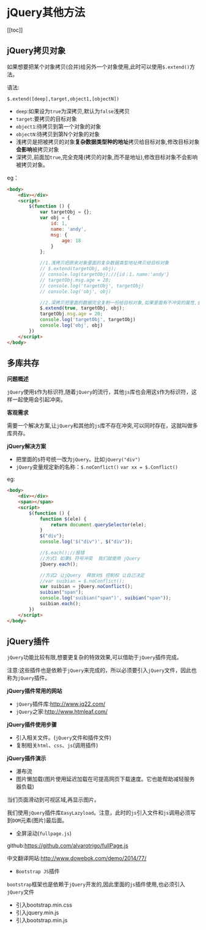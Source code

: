 #   jQuery其他方法

[[toc]]

## jQuery拷贝对象

如果想要把某个对象拷贝(合并)给另外一个对象使用,此时可以使用`$.extend()`方法。

语法:

`$.extend([deep],target,object1,[objectN])`

- `deep`:如果设为`true`为深拷贝,默认为`false`浅拷贝
- `target`:要拷贝的目标对象
- `object1`:待拷贝到第一个对象的对象
- `objectN`:待拷贝到第N个对象的对象
- 浅拷贝是把被拷贝的对象**复杂数据类型种的地址**拷贝给目标对象,修改目标对象**会影响**被拷贝对象
- 深拷贝,前面加`true`,完全克隆(拷贝的对象,而不是地址),修改目标对象不会影响被拷贝对象。

eg：
```html
<body>
    <div></div>
    <script>
        $(function () {
            var targetObj = {};
            var obj = {
                id: 1,
                name: 'andy',
                msg: {
                    age: 18
                }
            };

            //1.浅拷贝把原来对象里面的复杂数据类型地址拷贝给目标对象
            // $.extend(targetObj, obj);
            // console.log(targetObj);//{id；1，name:'andy'}
            // targetObj.msg.age = 20;
            // console.log('targetObj', targetObj)
            // console.log('obj', obj)

            //2.深拷贝把里面的数据完全复制一份给目标对象,如果里面有不冲突的属性,会合到一起
            $.extend(true, targetObj, obj);
            targetObj.msg.age = 20;
            console.log('targetObj', targetObj)
            console.log('obj', obj)
        })
    </script>
</body>
```


## 多库共存


**问题概述**

`jQuery`使用`$`作为标识符,随着`jQuery`的流行，其他`js`库也会用这`$`作为标识符，这样一起使用会引起冲突。

**客观需求**

需要一个解决方案,让`jQuery`和其他的`js`库不存在冲突,可以同时存在，这就叫做多库共存。 

**jQuery解决方案**

- 把里面的`$`符号统一改为`jQuery`。比如`jQuery("div")`
- `jQuery`变量规定新的名称：`$.noConflict()`  `var xx = $.Conflict()`

eg:
```html
<body>
    <div></div>
    <span></span>
    <script>
        $(function () {
            function $(ele) {
                return document.querySelector(ele);
            }
            $("div");
            console.log('$("div")', $("div"));

            //$.each();//报错
            //方式1 如果$ 符号冲突  我们就使用 jQuery 
            jQuery.each();

            //方式2 让jQuery  释放对$ 控制权 让自己决定
            //var suibian = $.noConflict();
            var suibian = jQuery.noConflict();
            suibian("span");
            console.log('suibian("span")', suibian("span"));
            suibian.each();
        })
    </script>
</body>
```




## jQuery插件

`jQuery`功能比较有限,想要更复杂的特效效果,可以借助于`jQuery`插件完成。

注意:这些插件也是依赖于`jQuery`来完成的，所以必须要引入`jQuery`文件，因此也称为`jQuery`插件。

**jQuery插件常用的网站**

- `jQuery`插件库:http://www.jq22.com/
- `jQuery`之家:http://www.htmleaf.com/


**jQuery插件使用步骤**

- 引入相关文件。(`jQuery`文件和插件文件)
- 复制相关`html`、`css`、`js`(调用插件)

**jQuery插件演示**

- 瀑布流
- 图片懒加载(图片使用延迟加载在可提高网页下载速度。它也能帮助减轻服务器负载)

当们页面滑动到可视区域,再显示图片。

我们使用`jQuery`插件库`EasyLazyload`。注意，此时的`js`引入文件和`js`调用必须写到`DOM`元素(图片)最后面。

- 全屏滚动(`fullpage.js`)

github:https://github.com/alvarotrigo/fullPage.js

中文翻译网站:http://www.dowebok.com/demo/2014/77/


- `Bootstrap JS`插件

`bootstrap`框架也是依赖于`jQuery`开发的,因此里面的`js`插件使用,也必须引入`jQuery`文件

- 引入bootstrap.min.css
- 引入jquery.min.js
- 引入bootstrap.min.js